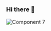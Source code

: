 ### Hi there 👋

<!--
**Heyoka-a/Heyoka-a** is a ✨ _special_ ✨ repository because its `README.md` (this file) appears on your GitHub profile.

Here are some ideas to get you started:

- 🔭 I’m currently working on ...
- 🌱 I’m currently learning ...
- 👯 I’m looking to collaborate on ...
- 🤔 I’m looking for help with ...
- 💬 Ask me about ...
- 📫 How to reach me: ...
- 😄 Pronouns: ...
- ⚡ Fun fact: ...
-->
![Component 7](https://user-images.githubusercontent.com/80858493/172142981-d7997c95-a6e0-4bde-84db-4fca29b198aa.jpg)
